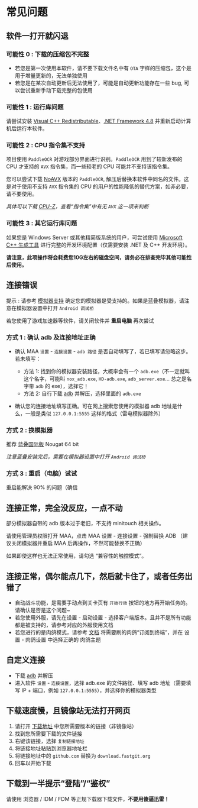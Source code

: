 # 常见问题

## 软件一打开就闪退

### 可能性 0 : 下载的压缩包不完整

- 若您是第一次使用本软件，请不要下载文件名中有 `OTA` 字样的压缩包，这个是用于增量更新的，无法单独使用
- 若您是在某次自动更新后无法使用了，可能是自动更新功能存在一些 bug, 可以尝试重新手动下载完整的包使用

### 可能性 1 : 运行库问题

请尝试安装 [Visual C++ Redistributable](https://docs.microsoft.com/zh-CN/cpp/windows/latest-supported-vc-redist?view=msvc-160#visual-studio-2015-2017-2019-and-2022)、[.NET Framework 4.8](https://dotnet.microsoft.com/download/dotnet-framework/net48) 并重新启动计算机后运行本软件。

### 可能性 2 : CPU 指令集不支持

项目使用 `PaddleOCR` 对游戏部分界面进行识别。`PaddleOCR` 用到了较新发布的 CPU 才支持的 `AVX` 指令集，而一些较老的 CPU 可能并不支持该指令集。  

您可以尝试下载 [NoAVX](../3rdparty/ppocr_noavx.zip) 版本的 `PaddleOCR`, 解压后替换本软件中同名的文件。这是对于使用不支持 `AVX` 指令集的 CPU 的用户的性能降低的替代方案，如非必要，请不要使用。  

_具体可以下载 [CPU-Z](https://www.cpuid.com/softwares/cpu-z.html)，查看“指令集”中有无 `AVX` 这一项来判断_

### 可能性 3 : 其它运行库问题

如果您是 Windows Server 或其他精简版系统的用户，可尝试使用 [Microsoft C++ 生成工具](https://visualstudio.microsoft.com/zh-hans/visual-cpp-build-tools/) 进行完整的开发环境配置（仅需要安装 .NET 及 C++ 开发环境）。  

**请注意，此项操作将会耗费您10G左右的磁盘空间，请务必在排查完毕其他可能性后使用。**

## 连接错误

提示 : 请参考 [模拟器支持](1.3-模拟器支持.md) 确定您的模拟器是受支持的。如果是蓝叠模拟器，请注意在模拟器设置中打开 `Android 调试桥`  

若您使用了游戏加速器等软件，请关闭软件并 **重启电脑** 再次尝试

### 方式 1 : 确认 adb 及连接地址正确

- 确认 MAA `设置` - `连接设置` - `adb 路径` 是否自动填写了，若已填写请忽略这步。若未填写：
  - 方法 1: 找到你的模拟器安装路径，大概率会有一个 `adb.exe`（不一定就叫这个名字，可能叫 `nox_adb.exe`, `HD-adb.exe`, `adb_server.exe`... 总之是名字带 `adb` 的 exe），选择它！
  - 方法 2: 自行下载 [adb](https://dl.google.com/android/repository/platform-tools-latest-windows.zip) 并解压，选择里面的 `adb.exe`

- 确认您的连接地址填写正确。可在网上搜索您使用的模拟器 adb 地址是什么，一般是类似 `127.0.0.1:5555` 这样的格式（雷电模拟器除外）

### 方式 2 : 换模拟器

推荐 [蓝叠国际版](https://www.bluestacks.com/download.html) Nougat 64 bit  

_注意蓝叠安装完后，需要在模拟器设置中打开 `Android 调试桥`_

### 方式 3 : 重启（电脑）试试

重启能解决 90% 的问题（确信

## 连接正常，完全没反应，一点不动

部分模拟器自带的 adb 版本过于老旧，不支持 minitouch 相关操作。

请使用管理员权限打开 MAA，点击 MAA 设置 - 连接设置 - 强制替换 ADB （建议关闭模拟器并重启 MAA 后再操作，不然可能替换不正确）

如果即使这样也无法正常使用，请勾选 “兼容性的触控模式”。

## 连接正常，偶尔能点几下，然后就卡住了，或者任务出错了

- 自动战斗功能，是需要手动点到关卡页有 `开始行动` 按钮的地方再开始任务的。请确认是否是这个问题~
- 若您使用外服，请先在设置 - 启动设置 - 选择客户端版本。且并不是所有功能都是被支持的，请参考对应的外服使用文档
- 若您进行的是肉鸽模式，请参考 [文档](1.1-详细介绍.md#一键长草自动肉鸽) 将需要刷的肉鸽“订阅到终端”，并在 设置 - 肉鸽设置 中选择正确的 肉鸽主题

## 自定义连接

- 下载 [adb](https://dl.google.com/android/repository/platform-tools-latest-windows.zip) 并解压
- 进入软件 `设置` - `连接设置`，选择 adb.exe 的文件路径、填写 adb 地址（需要填写 IP + 端口，例如 `127.0.0.1:5555`），并选择你的模拟器类型

## 下载速度慢，且镜像站无法打开网页

1. 请打开 [下载地址](../README.md#下载地址) 中您所需要版本的链接（非镜像站）
2. 找到您所需要下载的文件链接
3. 右键该链接，选择 `复制链接地址`
4. 将链接地址粘贴到浏览器地址栏
5. 将链接地址中的 `github.com` 替换为 `download.fastgit.org`
6. 回车以开始下载

## 下载到一半提示“登陆”/“鉴权”

请使用 浏览器 / IDM / FDM 等正规下载器下载文件，**不要用傻逼迅雷！**
